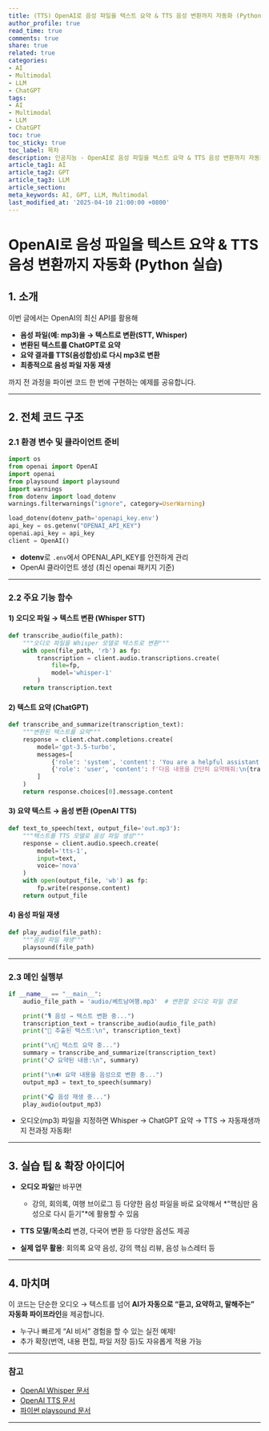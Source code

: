 ```yaml
---
title: (TTS) OpenAI로 음성 파일을 텍스트 요약 & TTS 음성 변환까지 자동화 (Python 실습)
author_profile: true
read_time: true
comments: true
share: true
related: true
categories:
- AI
- Multimodal
- LLM
- ChatGPT
tags:
- AI
- Multimodal
- LLM
- ChatGPT
toc: true
toc_sticky: true
toc_label: 목차
description: 인공지능 - OpenAI로 음성 파일을 텍스트 요약 & TTS 음성 변환까지 자동화 (Python 실습)
article_tag1: AI
article_tag2: GPT
article_tag3: LLM
article_section: 
meta_keywords: AI, GPT, LLM, Multimodal
last_modified_at: '2025-04-10 21:00:00 +0800'
---
```



# OpenAI로 음성 파일을 텍스트 요약 & TTS 음성 변환까지 자동화 (Python 실습)

## 1. 소개

이번 글에서는 OpenAI의 최신 API를 활용해

* **음성 파일(예: mp3)을 → 텍스트로 변환(STT, Whisper)**
* **변환된 텍스트를 ChatGPT로 요약**
* **요약 결과를 TTS(음성합성)로 다시 mp3로 변환**
* **최종적으로 음성 파일 자동 재생**

까지 전 과정을 파이썬 코드 한 번에 구현하는 예제를 공유합니다.

---

## 2. 전체 코드 구조

### 2.1 환경 변수 및 클라이언트 준비

```python
import os
from openai import OpenAI
import openai
from playsound import playsound
import warnings
from dotenv import load_dotenv
warnings.filterwarnings("ignore", category=UserWarning)

load_dotenv(dotenv_path='openapi_key.env')
api_key = os.getenv("OPENAI_API_KEY")
openai.api_key = api_key
client = OpenAI()
```

* **dotenv**로 `.env`에서 OPENAI\_API\_KEY를 안전하게 관리
* OpenAI 클라이언트 생성 (최신 openai 패키지 기준)

---

### 2.2 주요 기능 함수

#### 1) **오디오 파일 → 텍스트 변환 (Whisper STT)**

```python
def transcribe_audio(file_path):
    """오디오 파일을 Whisper 모델로 텍스트로 변환"""
    with open(file_path, 'rb') as fp:
        transcription = client.audio.transcriptions.create(
            file=fp,
            model='whisper-1'
        )
    return transcription.text
```

#### 2) **텍스트 요약 (ChatGPT)**

```python
def transcribe_and_summarize(transcription_text):
    """변환된 텍스트를 요약"""
    response = client.chat.completions.create(
        model='gpt-3.5-turbo',
        messages=[
            {'role': 'system', 'content': 'You are a helpful assistant that summarizes text'},
            {'role': 'user', 'content': f'다음 내용을 간단히 요약해줘:\n{transcription_text}'}
        ]
    )
    return response.choices[0].message.content
```

#### 3) **요약 텍스트 → 음성 변환 (OpenAI TTS)**

```python
def text_to_speech(text, output_file='out.mp3'):
    """텍스트를 TTS 모델로 음성 파일 생성"""
    response = client.audio.speech.create(
        model='tts-1',
        input=text,
        voice='nova'
    )
    with open(output_file, 'wb') as fp:
        fp.write(response.content)
    return output_file
```

#### 4) **음성 파일 재생**

```python
def play_audio(file_path):
    """음성 파일 재생"""
    playsound(file_path)
```

---

### 2.3 메인 실행부

```python
if __name__ == "__main__":
    audio_file_path = 'audio/베트남여행.mp3'  # 변환할 오디오 파일 경로

    print("🎙️ 음성 → 텍스트 변환 중...")
    transcription_text = transcribe_audio(audio_file_path)
    print("📝 추출된 텍스트:\n", transcription_text)

    print("\n🧠 텍스트 요약 중...")
    summary = transcribe_and_summarize(transcription_text)
    print("📋 요약된 내용:\n", summary)

    print("\n🔊 요약 내용을 음성으로 변환 중...")
    output_mp3 = text_to_speech(summary)

    print("🎧 음성 재생 중...")
    play_audio(output_mp3)
```

* 오디오(mp3) 파일을 지정하면
  Whisper → ChatGPT 요약 → TTS → 자동재생까지 전과정 자동화!

---

## 3. 실습 팁 & 확장 아이디어

* **오디오 파일**만 바꾸면

  * 강의, 회의록, 여행 브이로그 등 다양한 음성 파일을 바로 요약해서
    \*"핵심만 음성으로 다시 듣기"\*에 활용할 수 있음
* **TTS 모델/목소리** 변경, 다국어 변환 등 다양한 옵션도 제공
* **실제 업무 활용**: 회의록 요약 음성, 강의 핵심 리뷰, 음성 뉴스레터 등

---

## 4. 마치며

이 코드는 단순한 오디오 → 텍스트를 넘어
**AI가 자동으로 “듣고, 요약하고, 말해주는” 자동화 파이프라인**을 제공합니다.

* 누구나 빠르게 “AI 비서” 경험을 할 수 있는 실전 예제!
* 추가 확장(번역, 내용 편집, 파일 저장 등)도 자유롭게 적용 가능

---

### 참고

* [OpenAI Whisper 문서](https://platform.openai.com/docs/guides/speech-to-text)
* [OpenAI TTS 문서](https://platform.openai.com/docs/guides/text-to-speech)
* [파이썬 playsound 문서](https://github.com/TaylorSMarks/playsound)

---
